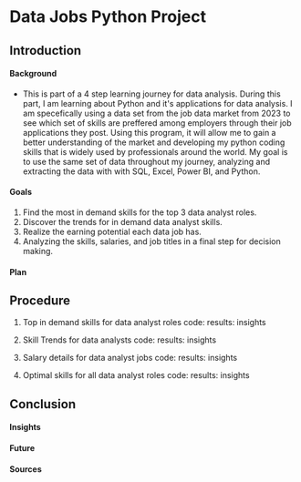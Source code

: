 # Data Jobs Python Project
## Introduction
#### Background
- This is part of a 4 step learning journey for data analysis.  During this part, I am learning about Python and it's applications for data analysis. I am specefically using a data set from the job data market from 2023 to see which set of skills are preffered among employers through their job applications they post. Using this program, it will allow me to gain a better understanding of the market and developing my python coding skills that is widely used by professionals around the world. My goal is to use the same set of data throughout my journey, analyzing and extracting the data with with SQL, Excel, Power BI, and Python.
#### Goals
1. Find the most in demand skills for the top 3 data analyst roles.
2. Discover the trends for in demand data analyst skills.
3. Realize the earning potential each data job has.
4. Analyzing the skills, salaries, and job titles in a final step for decision making.
#### Plan
## Procedure
1. Top in demand skills for data analyst roles
    code:
    results:
    insights

2. Skill Trends for data analysts
    code:
    results:
    insights

3. Salary details for data analyst jobs
    code:
    results:
    insights

4. Optimal skills for all data analyst roles
    code:
    results:
    insights
    
## Conclusion
#### Insights
#### Future
#### Sources
